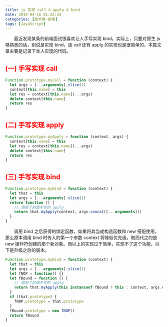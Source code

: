 ```yaml
---
title: js 实现 call & apply & bind
date: 2019-04-16 01:22:24
categories: [技术类-前端]
tags: [JavaScript]
---
```

&emsp;&emsp;最近发现某条的前端面试很喜欢让人手写实现 bind。实际上，只要对原生 js 够熟悉的话，别说是实现 bind，连 call 还有 apply 的实现也是很简单的，本篇文章主要是记录下本人实现的代码。
## <font style="color: #f00;">(一) 手写实现 call</font>
```javascript
Function.prototype.myCall = function (context) {
  let args = [...arguments].slice(1)
  context[this.name] = this
  let res = context[this.name](...args)
  delete context[this.name]
  return res
}
```
## <font style="color: #f00;">(二) 手写实现 apply</font>
```javascript
Function.prototype.myApply = function (context, args) {
  context[this.name] = this
  let res = context[this.name](...args)
  delete context[this.name]
  return res
}
```
## <font style="color: #f00;">(三) 手写实现 bind</font>
```javascript
Function.prototype.myBind = function (context) {
  let that = this
  let args = [...arguments].slice(1)
  return function () {
    // 调用了前面手写的 apply
    return that.myApply(context, args.concat([...arguments]))
  }
}
```
&emsp;&emsp;调用 bind 之后获得的绑定函数，如果将其当成构造函数和 new 搭配使用，那么原本调用 bind 时传入的第一个参数 context 将降低优先级，取而代之的是 new 操作符创建的那个新对象。而以上的实现过于简单，实现不了这个功能，以下是升级之后的版本。
```javascript
Function.prototype.myBind = function (context) {
  let that = this
  let args = [...arguments].slice(1)
  let fNOP = function() {}
  let fBound = function () {
    // 调用了前面手写的 apply
    return that.myApply(this instanceof fBound ? this : context, args.concat([...arguments]))
  }
  if (that.prototype) {
    fNOP.prototype = that.prototype
  }
  fBound.prototype = new fNOP()
  return fBound
}
```